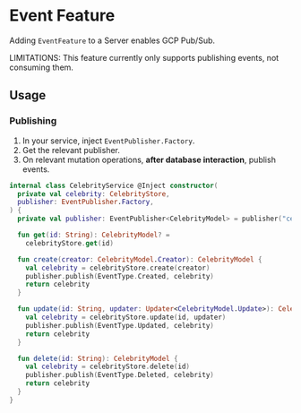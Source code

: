 # Event Feature

Adding `EventFeature` to a Server enables GCP Pub/Sub.

LIMITATIONS: This feature currently only supports publishing events, not consuming them.

## Usage

### Publishing

1. In your service, inject `EventPublisher.Factory`.
2. Get the relevant publisher.
3. On relevant mutation operations, **after database interaction**, publish events.

```kotlin
internal class CelebrityService @Inject constructor(
  private val celebrity: CelebrityStore,
  publisher: EventPublisher.Factory,
) {
  private val publisher: EventPublisher<CelebrityModel> = publisher("celebrity")

  fun get(id: String): CelebrityModel? =
    celebrityStore.get(id)

  fun create(creator: CelebrityModel.Creator): CelebrityModel {
    val celebrity = celebrityStore.create(creator)
    publisher.publish(EventType.Created, celebrity)
    return celebrity
  }

  fun update(id: String, updater: Updater<CelebrityModel.Update>): CelebrityModel {
    val celebrity = celebrityStore.update(id, updater)
    publisher.publish(EventType.Updated, celebrity)
    return celebrity
  }

  fun delete(id: String): CelebrityModel {
    val celebrity = celebrityStore.delete(id)
    publisher.publish(EventType.Deleted, celebrity)
    return celebrity
  }
}
```
